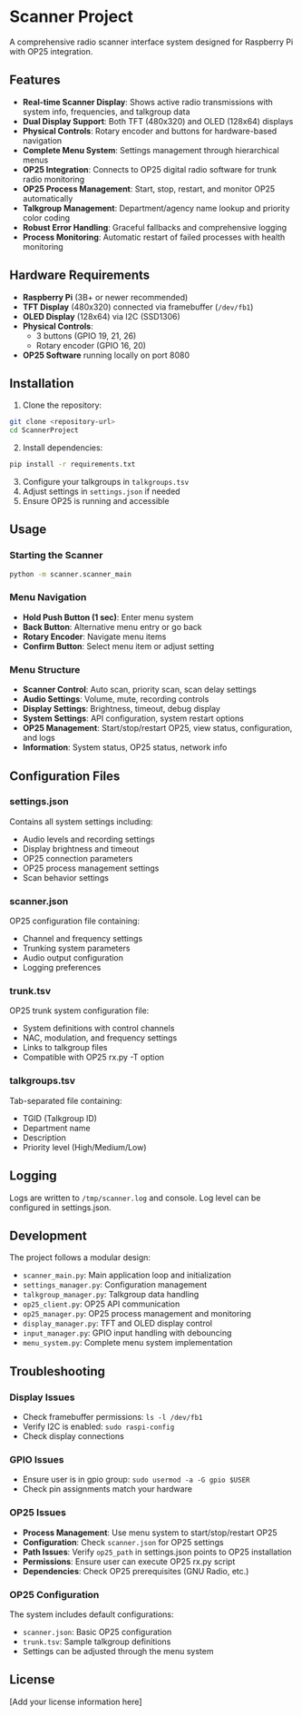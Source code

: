 # Scanner Project

A comprehensive radio scanner interface system designed for Raspberry Pi with OP25 integration.

## Features

- **Real-time Scanner Display**: Shows active radio transmissions with system info, frequencies, and talkgroup data
- **Dual Display Support**: Both TFT (480x320) and OLED (128x64) displays
- **Physical Controls**: Rotary encoder and buttons for hardware-based navigation
- **Complete Menu System**: Settings management through hierarchical menus
- **OP25 Integration**: Connects to OP25 digital radio software for trunk radio monitoring
- **OP25 Process Management**: Start, stop, restart, and monitor OP25 automatically
- **Talkgroup Management**: Department/agency name lookup and priority color coding
- **Robust Error Handling**: Graceful fallbacks and comprehensive logging
- **Process Monitoring**: Automatic restart of failed processes with health monitoring

## Hardware Requirements

- **Raspberry Pi** (3B+ or newer recommended)
- **TFT Display** (480x320) connected via framebuffer (`/dev/fb1`)
- **OLED Display** (128x64) via I2C (SSD1306)
- **Physical Controls**: 
  - 3 buttons (GPIO 19, 21, 26)
  - Rotary encoder (GPIO 16, 20)
- **OP25 Software** running locally on port 8080

## Installation

1. Clone the repository:
```bash
git clone <repository-url>
cd ScannerProject
```

2. Install dependencies:
```bash
pip install -r requirements.txt
```

3. Configure your talkgroups in `talkgroups.tsv`
4. Adjust settings in `settings.json` if needed
5. Ensure OP25 is running and accessible

## Usage

### Starting the Scanner

```bash
python -m scanner.scanner_main
```

### Menu Navigation

- **Hold Push Button (1 sec)**: Enter menu system
- **Back Button**: Alternative menu entry or go back
- **Rotary Encoder**: Navigate menu items
- **Confirm Button**: Select menu item or adjust setting

### Menu Structure

- **Scanner Control**: Auto scan, priority scan, scan delay settings
- **Audio Settings**: Volume, mute, recording controls
- **Display Settings**: Brightness, timeout, debug display
- **System Settings**: API configuration, system restart options
- **OP25 Management**: Start/stop/restart OP25, view status, configuration, and logs
- **Information**: System status, OP25 status, network info

## Configuration Files

### settings.json
Contains all system settings including:
- Audio levels and recording settings
- Display brightness and timeout
- OP25 connection parameters
- OP25 process management settings
- Scan behavior settings

### scanner.json
OP25 configuration file containing:
- Channel and frequency settings
- Trunking system parameters
- Audio output configuration
- Logging preferences

### trunk.tsv
OP25 trunk system configuration file:
- System definitions with control channels
- NAC, modulation, and frequency settings
- Links to talkgroup files
- Compatible with OP25 rx.py -T option

### talkgroups.tsv
Tab-separated file containing:
- TGID (Talkgroup ID)
- Department name
- Description
- Priority level (High/Medium/Low)

## Logging

Logs are written to `/tmp/scanner.log` and console. Log level can be configured in settings.json.

## Development

The project follows a modular design:

- `scanner_main.py`: Main application loop and initialization
- `settings_manager.py`: Configuration management
- `talkgroup_manager.py`: Talkgroup data handling
- `op25_client.py`: OP25 API communication
- `op25_manager.py`: OP25 process management and monitoring
- `display_manager.py`: TFT and OLED display control
- `input_manager.py`: GPIO input handling with debouncing
- `menu_system.py`: Complete menu system implementation

## Troubleshooting

### Display Issues
- Check framebuffer permissions: `ls -l /dev/fb1`
- Verify I2C is enabled: `sudo raspi-config`
- Check display connections

### GPIO Issues
- Ensure user is in gpio group: `sudo usermod -a -G gpio $USER`
- Check pin assignments match your hardware

### OP25 Issues
- **Process Management**: Use menu system to start/stop/restart OP25
- **Configuration**: Check `scanner.json` for OP25 settings
- **Path Issues**: Verify `op25_path` in settings.json points to OP25 installation
- **Permissions**: Ensure user can execute OP25 rx.py script
- **Dependencies**: Check OP25 prerequisites (GNU Radio, etc.)

### OP25 Configuration
The system includes default configurations:
- `scanner.json`: Basic OP25 configuration
- `trunk.tsv`: Sample talkgroup definitions
- Settings can be adjusted through the menu system

## License

[Add your license information here]